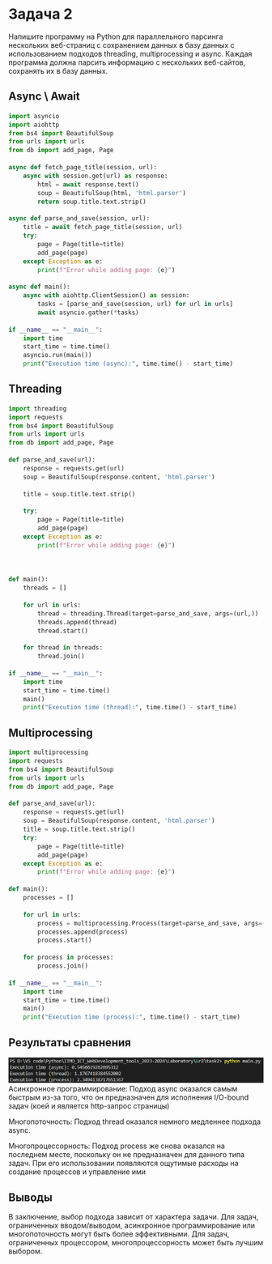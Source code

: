 # Задача 2
Напишите программу на Python для параллельного парсинга нескольких веб-страниц с сохранением данных в базу данных с использованием подходов threading, multiprocessing и async. Каждая программа должна парсить информацию с нескольких веб-сайтов, сохранять их в базу данных.

## Async \ Await
```python
import asyncio
import aiohttp
from bs4 import BeautifulSoup
from urls import urls
from db import add_page, Page

async def fetch_page_title(session, url):
    async with session.get(url) as response:
        html = await response.text()
        soup = BeautifulSoup(html, 'html.parser')
        return soup.title.text.strip()

async def parse_and_save(session, url):
    title = await fetch_page_title(session, url)
    try:
        page = Page(title=title)
        add_page(page)
    except Exception as e:
        print(f"Error while adding page: {e}")

async def main():
    async with aiohttp.ClientSession() as session:
        tasks = [parse_and_save(session, url) for url in urls]
        await asyncio.gather(*tasks)

if __name__ == "__main__":
    import time
    start_time = time.time()
    asyncio.run(main())
    print("Execution time (async):", time.time() - start_time)

```

## Threading
```python
import threading
import requests
from bs4 import BeautifulSoup
from urls import urls
from db import add_page, Page

def parse_and_save(url):
    response = requests.get(url)
    soup = BeautifulSoup(response.content, 'html.parser')
    
    title = soup.title.text.strip()

    try:
        page = Page(title=title) 
        add_page(page)  
    except Exception as e:
        print(f"Error while adding page: {e}")

    
   
def main():
    threads = []

    for url in urls:
        thread = threading.Thread(target=parse_and_save, args=(url,))
        threads.append(thread)
        thread.start()

    for thread in threads:
        thread.join()

if __name__ == "__main__":
    import time
    start_time = time.time()
    main()
    print("Execution time (thread):", time.time() - start_time)
```

## Multiprocessing
```python
import multiprocessing
import requests
from bs4 import BeautifulSoup
from urls import urls
from db import add_page, Page

def parse_and_save(url):
    response = requests.get(url)
    soup = BeautifulSoup(response.content, 'html.parser')
    title = soup.title.text.strip()
    try:
        page = Page(title=title)
        add_page(page)
    except Exception as e:
        print(f"Error while adding page: {e}")

def main():
    processes = []

    for url in urls:
        process = multiprocessing.Process(target=parse_and_save, args=(url,))
        processes.append(process)
        process.start()

    for process in processes:
        process.join()

if __name__ == "__main__":
    import time
    start_time = time.time()
    main()
    print("Execution time (process):", time.time() - start_time)
```

## Результаты сравнения
![task2](images/task2.png)
Асинхронное программирование: Подход async оказался самым быстрым из-за того, что он предназначен для исполнения I/O-bound задач (коей и является http-запрос страницы)

Многопоточность: Подход thread оказался немного медленнее подхода async.

Многопроцессорность: Подход process же снова оказался на последнем месте, поскольку он не предназначен для данного типа задач. При его использовании появляются ощутимые расходы на создание процессов и управление ими

## Выводы

В заключение, выбор подхода зависит от характера задачи. Для задач, ограниченных вводом/выводом, асинхронное программирование или многопоточность могут быть более эффективными. Для задач, ограниченных процессором, многопроцессорность может быть лучшим выбором.
